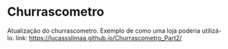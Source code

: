 # Churrascometro
Atualização do churrascometro. Exemplo de como uma loja poderia utilizá-lo.
link: https://lucassslimaa.github.io/Churrascometro_Part2/
